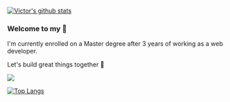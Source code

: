 [![Victor's github stats](https://github-readme-stats.vercel.app/api?username=victorgreco&hide_title=true&include_all_commits=true&show_icons=true)](https://github.com/anuraghazra/github-readme-stats)


### Welcome to my 🏡

I'm currently enrolled on a Master degree after 3 years of working as a web developer.

Let's build great things together 🌱

![](https://komarev.com/ghpvc/?username=VictorGreco&color=brightgreen&label=nuggets)

[![Top Langs](https://github-readme-stats.vercel.app/api/top-langs/?username=victorgreco&hide_title=true)](https://github.com/anuraghazra/github-readme-stats)

